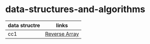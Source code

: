 # data-structures-and-algorithms
| data structre             | links
| :---                      |   :----:   
|cc1                        | [Reverse Array](./cc1.md)

    